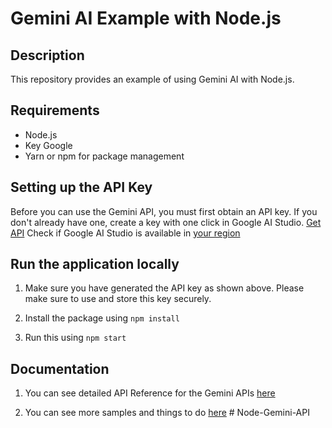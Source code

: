 
# Gemini AI Example with Node.js

## Description

This repository provides an example of using Gemini AI with Node.js.

## Requirements

- Node.js
- Key Google
- Yarn or npm for package management

## Setting up the API Key
Before you can use the Gemini API, you must first obtain an API key. If you don't already have one, create a key with one click in Google AI Studio.
[Get API](https://makersuite.google.com/app/apikey)
Check if Google AI Studio is available in [your region](https://ai.google.dev/available_regions)

## Run the application locally 

1. Make sure you have generated the API key as shown above. Please make sure to use and store this key securely. 

1. Install the package using 
```npm install```

1. Run this using 
```npm start```

## Documentation 
1. You can see detailed API Reference for the Gemini APIs [here](https://ai.google.dev/gemini-api/docs/get-started) 

1. You can see more samples and things to do [here](https://ai.google.dev/gemini-api/docs/get-started/tutorial) # Node-Gemini-API